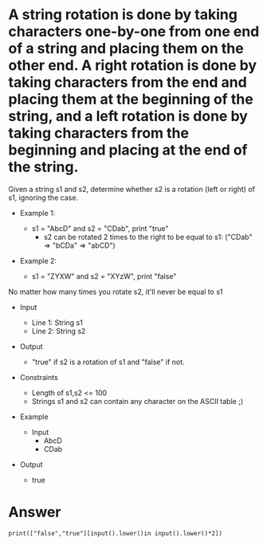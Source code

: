 # A string rotation is done by taking characters one-by-one from one end of a string and placing them on the other end. A right rotation is done by taking characters from the end and placing them at the beginning of the string, and a left rotation is done by taking characters from the beginning and placing at the end of the string.

Given a string s1 and s2, determine whether s2 is a rotation (left or right) of s1, ignoring the case.

- Example 1:
  - s1 = "AbcD" and s2 = "CDab", print "true"
    - s2 can be rotated 2 times to the right to be equal to s1: ("CDab" => "bCDa" => "abCD")

- Example 2:
  - s1 = "ZYXW" and s2 = "XYzW", print "false"

No matter how many times you rotate s2, it'll never be equal to s1

- Input
  * Line 1: String s1
  * Line 2: String s2
- Output
  * "true" if s2 is a rotation of s1 and "false" if not.
  
- Constraints
  * Length of s1,s2 <= 100
  * Strings s1 and s2 can contain any character on the ASCII table ;)

- Example
  - Input
    * AbcD
    * CDab
- Output
  * true

# Answer

`print(["false","true"][input().lower()in input().lower()*2])`

